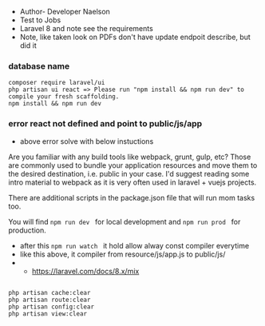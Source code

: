 - Author- Developer Naelson
- Test to Jobs 
- Laravel 8 and note see the requirements 
- Note, like taken look on PDFs don't have update endpoit describe, but did it
### database name

 ```
composer require laravel/ui
php artisan ui react => Please run "npm install && npm run dev" to compile your fresh scaffolding.
npm install && npm run dev
 ```
### error react not defined and point to public/js/app
- above error solve with below instuctions 
 
Are you familiar with any build tools like webpack, grunt, gulp, etc? Those are commonly used to bundle your application resources and move them to the desired destination, i.e. public in your case. I'd suggest reading some intro material to webpack as it is very often used in laravel + vuejs projects.

There are additional scripts in the package.json file that will run mom tasks too.

You will find  ``` npm run dev  ``` for local development and  ```npm run prod ``` for production.
- after this ``` npm run watch  ``` it hold allow alway const compiler everytime
- like this above, it compiler from resource/js/app.js to public/js/ 
- - https://laravel.com/docs/8.x/mix 


 ```

php artisan cache:clear
php artisan route:clear
php artisan config:clear 
php artisan view:clear


 ```